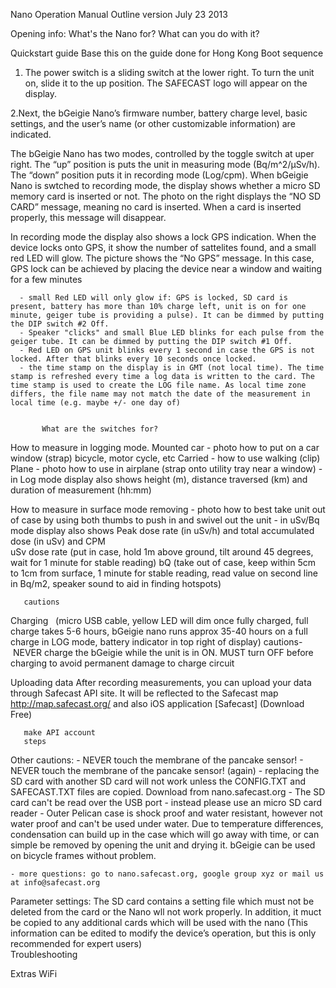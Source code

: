 Nano Operation Manual Outline
version July 23 2013

Opening info: What's the Nano for?  What can you do with it?

Quickstart guide
      Base this on the guide done for Hong Kong
           Boot sequence
1. The power switch is a sliding switch at the lower right. To turn the unit on, slide it to the up position. The SAFECAST logo will appear on the display. 

2.Next, the bGeigie Nano’s firmware number, battery charge level, basic settings, and the user’s name (or other customizable information) are indicated. 

The bGeigie Nano has two modes, controlled by the toggle switch at uper right. The “up” position is puts the unit in  measuring mode (Bq/m^2/μSv/h). The “down” position puts it in recording mode (Log/cpm). When bGeigie Nano is swtched to recording mode, the display shows whether a micro SD memory card is inserted or not. The photo on the right displays the “NO SD CARD” message, meaning no card is inserted. When a card is inserted properly, this message will disappear. 

In recording mode the display also shows a lock GPS indication. When the device locks onto GPS, it show the number of sattelites found, and a small red LED will glow. The picture shows the “No GPS” message. In this case, GPS lock can be achieved by placing the device near a window and waiting for a few minutes
    


      - small Red LED will only glow if: GPS is locked, SD card is present, battery has more than 10% charge left, unit is on for one minute, geiger tube is providing a pulse). It can be dimmed by putting the DIP switch #2 Off.
      - Speaker "clicks" and small Blue LED blinks for each pulse from the geiger tube. It can be dimmed by putting the DIP switch #1 Off.
      - Red LED on GPS unit blinks every 1 second in case the GPS is not locked. After that blinks every 10 seconds once locked.
      - the time stamp on the display is in GMT (not local time). The time stamp is refreshed every time a log data is written to the card. The time stamp is used to create the LOG file name. As local time zone differs, the file name may not match the date of the measurement in local time (e.g. maybe +/- one day of)


           What are the switches for?

How to measure in logging mode.
         Mounted
            car - photo how to put on a car window (strap)
            bicycle, motor cycle, etc
         Carried - how to use walking (clip)
	 Plane - photo how to use in airplane (strap onto utility tray near a window)
      - in Log mode display also shows height (m), distance traversed (km) and duration of measurement (hh:mm)

How to measure in surface mode
       removing	- photo how to best take unit out of case by using both thumbs to push in and swivel out the unit
     - in uSv/Bq mode display also shows Peak dose rate (in uSv/h) and total accumulated dose (in uSv) and CPM    
       uSv dose rate (put in case, hold 1m above ground, tilt around 45 degrees, wait for 1 minute for stable reading)
       bQ (take out of case, keep within 5cm to 1cm from surface, 1 minute for stable reading, read value on second line in Bq/m2, speaker sound to aid in finding hotspots)

       cautions

Charging
      (micro USB cable, yellow LED will dim once fully charged, full charge takes 5-6 hours, bGeigie nano runs approx 35-40 hours on a full charge in LOG mode, battery indicator in top right of display)
       cautions- NEVER charge the bGeigie while the unit is in ON. MUST turn OFF before charging to avoid permanent damage to charge circuit

Uploading data
After recording measurements, you can upload your data through Safecast API site. 
It will be reflected to the Safecast map http://map.safecast.org/ and also iOS application [Safecast] (Download Free)

       make API account
       steps

Other cautions: 
     - NEVER touch the membrane of the pancake sensor!
     - NEVER touch the membrane of the pancake sensor! (again)
     - replacing the SD card with another SD card will not work unless the CONFIG.TXT and SAFECAST.TXT files are copied. Download from nano.safecast.org
     - The SD card can't be read over the USB port - instead please use an micro SD card reader
     - Outer Pelican case is shock proof and water resistant, however not water proof and can't be used under water. Due to temperature differences, condensation can build up in the case which will go away with time, or can simple be removed by opening the unit and drying it. bGeigie can be used on bicycle frames without problem.

    - more questions: go to nano.safecast.org, google group xyz or mail us at info@safecast.org

Parameter settings: The SD card contains a setting file which must not be deleted from the card or the Nano wll not work properly.  In addition, it muct be copied to any additional cards which will be used with the nano (This information can be edited to modify the device’s operation, but this is only recommended for expert users)  
Troubleshooting


Extras
      WiFi
